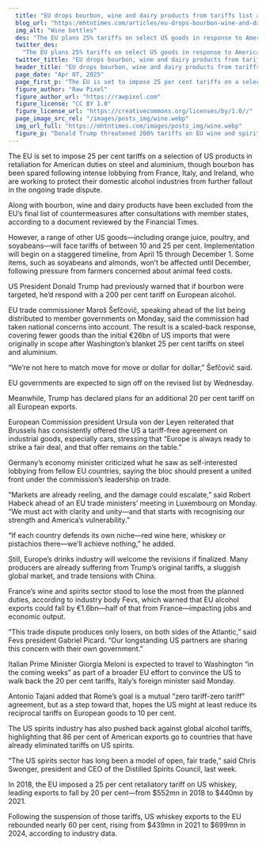 ```yaml
---
  title: "EU drops bourbon, wine and dairy products from tariffs list against US"
  blog_url: "https:/mhtntimes.com/articles/eu-drops-bourbon-wine-and-dairy-products-from-tariffs-list-against-us"
  img_alt: "Wine bottles"
  des: "The EU plans 25% tariffs on select US goods in response to American metal duties, sparing bourbon after pressure from key member states. Tensions rise as both sides weigh further trade measures."
  twitter_des:
    "The EU plans 25% tariffs on select US goods in response to American metal duties, sparing bourbon after pressure from key member states. Tensions rise as both sides weigh further trade measures."
  twitter_tittle: "EU drops bourbon, wine and dairy products from tariffs list against US"
  header_title: "EU drops bourbon, wine and dairy products from tariffs list against US"
  page_date: "Apr 07, 2025"
  page_first_p: "The EU is set to impose 25 per cent tariffs on a selection of US products in retaliation for American duties on steel and aluminium, though bourbon has been spared following intense lobbying from France, Italy, and Ireland, who are working to protect their domestic alcohol industries from further fallout in the ongoing trade dispute."
  figure_author: "Raw Pixel"
  figure_author_url: "https://rawpixel.com"
  figure_license: "CC BY 1.0"
  figure_license_url: "https://creativecommons.org/licenses/by/1.0//"
  page_image_src_rel: "/images/posts_img/wine.webp"
  img_url_full: "https://mhtntimes.com/images/posts_img/wine.webp"
  figure_p: "Donald Trump threatened 200% tariffs on EU wine and spirits after Brussels said it would include bourbon in its tit-for-tat response "
---
```


The EU is set to impose 25 per cent tariffs on a selection of US products in retaliation for American duties on steel and aluminium, though bourbon has been spared following intense lobbying from France, Italy, and Ireland, who are working to protect their domestic alcohol industries from further fallout in the ongoing trade dispute.

Along with bourbon, wine and dairy products have been excluded from the EU’s final list of countermeasures after consultations with member states, according to a document reviewed by the Financial Times.

However, a range of other US goods—including orange juice, poultry, and soyabeans—will face tariffs of between 10 and 25 per cent. Implementation will begin on a staggered timeline, from April 15 through December 1. Some items, such as soyabeans and almonds, won’t be affected until December, following pressure from farmers concerned about animal feed costs.

US President Donald Trump had previously warned that if bourbon were targeted, he’d respond with a 200 per cent tariff on European alcohol.

EU trade commissioner Maroš Šefčovič, speaking ahead of the list being distributed to member governments on Monday, said the commission had taken national concerns into account. The result is a scaled-back response, covering fewer goods than the initial €26bn of US imports that were originally in scope after Washington’s blanket 25 per cent tariffs on steel and aluminium.

“We’re not here to match move for move or dollar for dollar,” Šefčovič said.

EU governments are expected to sign off on the revised list by Wednesday.

Meanwhile, Trump has declared plans for an additional 20 per cent tariff on all European exports.

European Commission president Ursula von der Leyen reiterated that Brussels has consistently offered the US a tariff-free agreement on industrial goods, especially cars, stressing that “Europe is always ready to strike a fair deal, and that offer remains on the table.”

Germany’s economy minister criticized what he saw as self-interested lobbying from fellow EU countries, saying the bloc should present a united front under the commission’s leadership on trade.

“Markets are already reeling, and the damage could escalate,” said Robert Habeck ahead of an EU trade ministers’ meeting in Luxembourg on Monday. “We must act with clarity and unity—and that starts with recognising our strength and America’s vulnerability.”

“If each country defends its own niche—red wine here, whiskey or pistachios there—we’ll achieve nothing,” he added.

Still, Europe’s drinks industry will welcome the revisions if finalized. Many producers are already suffering from Trump’s original tariffs, a sluggish global market, and trade tensions with China.

France’s wine and spirits sector stood to lose the most from the planned duties, according to industry body Fevs, which warned that EU alcohol exports could fall by €1.6bn—half of that from France—impacting jobs and economic output.

“This trade dispute produces only losers, on both sides of the Atlantic,” said Fevs president Gabriel Picard. “Our longstanding US partners are sharing this concern with their own government.”

Italian Prime Minister Giorgia Meloni is expected to travel to Washington “in the coming weeks” as part of a broader EU effort to convince the US to walk back the 20 per cent tariffs, Italy’s foreign minister said Monday.

Antonio Tajani added that Rome’s goal is a mutual “zero tariff-zero tariff” agreement, but as a step toward that, hopes the US might at least reduce its reciprocal tariffs on European goods to 10 per cent.

The US spirits industry has also pushed back against global alcohol tariffs, highlighting that 86 per cent of American exports go to countries that have already eliminated tariffs on US spirits.

“The US spirits sector has long been a model of open, fair trade,” said Chris Swonger, president and CEO of the Distilled Spirits Council, last week.

In 2018, the EU imposed a 25 per cent retaliatory tariff on US whiskey, leading exports to fall by 20 per cent—from $552mn in 2018 to $440mn by 2021.

Following the suspension of those tariffs, US whiskey exports to the EU rebounded nearly 60 per cent, rising from $439mn in 2021 to $699mn in 2024, according to industry data.
